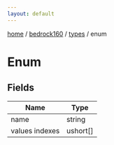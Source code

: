 ```yaml
---
layout: default
---
```


[home](/)  /  [bedrock160](/protocol/bedrock160)  /  [types](/protocol/bedrock160/types)  /  enum

# Enum

## Fields

Name | Type
---|---
name | string
values indexes | ushort[]


